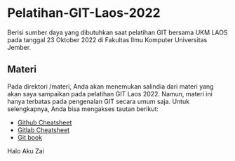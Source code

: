 # Pelatihan-GIT-Laos-2022
Berisi sumber daya yang dibutuhkan saat pelatihan GIT bersama UKM LAOS pada tanggal 23 Oktober 2022 di Fakultas Ilmu Komputer Universitas Jember.

## Materi
Pada direktori /materi, Anda akan menemukan salindia dari materi yang akan saya sampaikan pada pelatihan GIT Laos 2022. Namun, materi ini hanya terbatas pada pengenalan GIT secara umum saja. Untuk selengkapnya, Anda bisa mengakses tautan berikut:
- [Github Cheatsheet](https://education.github.com/git-cheat-sheet-education.pdf)
- [Gitlab Cheatsheet](https://about.gitlab.com/images/press/git-cheat-sheet.pdf)
- [Git book](https://git-scm.com/book/en/v2)

Halo Aku Zai
